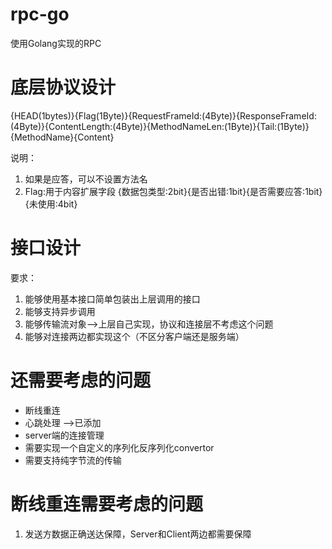 # rpc-go
使用Golang实现的RPC

# 底层协议设计
{HEAD(1bytes)}{Flag(1Byte)}{RequestFrameId:(4Byte)}{ResponseFrameId:(4Byte)}{ContentLength:(4Byte)}{MethodNameLen:(1Byte)}{Tail:(1Byte)}{MethodName}{Content}

说明：
1. 如果是应答，可以不设置方法名
2. Flag:用于内容扩展字段 {数据包类型:2bit}{是否出错:1bit}{是否需要应答:1bit}{未使用:4bit}
# 接口设计
要求：
1. 能够使用基本接口简单包装出上层调用的接口
2. 能够支持异步调用
3. 能够传输流对象-->上层自己实现，协议和连接层不考虑这个问题
4. 能够对连接两边都实现这个（不区分客户端还是服务端）

# 还需要考虑的问题
* 断线重连
* 心跳处理 -->已添加
* server端的连接管理
* 需要实现一个自定义的序列化反序列化convertor
* 需要支持纯字节流的传输

# 断线重连需要考虑的问题
1. 发送方数据正确送达保障，Server和Client两边都需要保障
